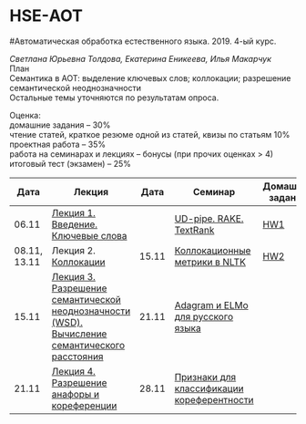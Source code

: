 # HSE-АОТ
#Автоматическая обработка естественного языка. 2019. 4-ый курс. <br>

*Светлана Юрьевна Толдова, Екатерина Еникеева, Илья Макарчук*<br>
План<br>
Семантика в АОТ: выделение ключевых слов; коллокации; разрешение семантической неоднозначности<br>
Остальные темы уточняются по результатам опроса.

Оценка:<br> 
домашние задания – 30% <br>
чтение статей, краткое резюме одной из статей, квизы по статьям 10%<br>
проектная работа – 35%<br>
работа на семинарах и лекциях – бонусы (при прочих оценках > 4)<br>
итоговый тест (экзамен) – 25%<br>

|Дата|Лекция|Дата|Семинар|Домашнее задание|Дедлайн|
|-|-|-|-|-|-|
|06.11|[Лекция 1. Введение. Ключевые слова](https://github.com/sjut/HSE-Compling/blob/master/Lectures/CL2_1L_KW.ppt)|| [UD-pipe. RAKE. TextRank](https://github.com/sjut/HSE-Compling/tree/master/seminars/1_Keywords.ipynb) | [HW1](https://github.com/sjut/HSE-Compling/tree/master/hw/hw1.md) |18.11|
|08.11, 13.11|Лекция 2. [Коллокации](https://github.com/sjut/HSE-Compling/blob/master/Lectures/CL2_L_Collocations.pptx)|15.11|[Коллокационные метрики в NLTK](https://github.com/sjut/HSE-Compling/tree/master/seminars/2_Collocations.ipynb)| [HW2](https://github.com/sjut/HSE-Compling/tree/master/hw/hw2.md) | 26.11 |
|15.11|[Лекция 3. Разрешение семантической неоднозначности (WSD). Вычисление семантического расстояния]()| 21.11 | [Adagram и ELMo для русского языка](https://github.com/sjut/HSE-Compling/tree/master/seminars/3_WSD.ipynb) ||
|21.11|[Лекция 4. Разрешение анафоры и кореференции]()| 28.11 | [Признаки для классификации кореферентности](https://github.com/sjut/HSE-Compling/tree/master/seminars/4_Coreference.ipynb) ||
